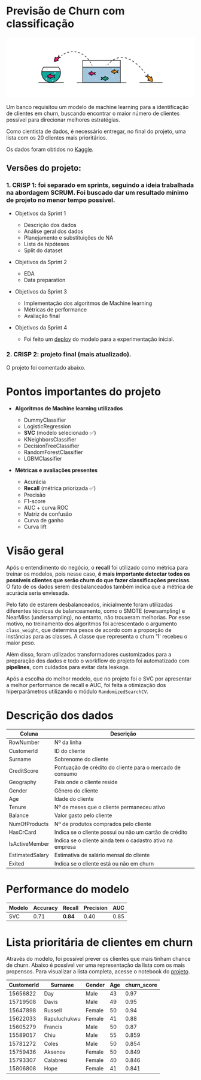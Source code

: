 # Previsão de Churn com classificação
<div align="center">

![img](img/img1.png)

</div>

Um banco requisitou um modelo de machine learning para a identificação de clientes em churn, buscando encontrar o maior número de clientes possível para direcionar melhores estratégias.

Como cientista de dados, é necessário entregar, no final do projeto, uma lista com os 20 clientes mais prioritários.

Os dados foram obtidos no [Kaggle](https://www.kaggle.com/datasets/mervetorkan/churndataset).  


## Versões do projeto:

### 1. CRISP 1: foi separado em sprints, seguindo a ideia trabalhada na abordagem SCRUM. Foi buscado dar um resultado mínimo de projeto no menor tempo possível.


* Objetivos da Sprint 1

    - Descrição dos dados
    - Análise geral dos dados
    - Planejamento e substituições de NA
    - Lista de hipóteses
    - Split do dataset

* Objetivos da Sprint 2
    - EDA
    - Data preparation

* Objetivos da Sprint 3

    - Implementação dos algoritmos de Machine learning
    - Métricas de performance
    - Avaliação final


* Objetivos da Sprint 4

    - Foi feito um [deploy](https://huggingface.co/spaces/deborabmfreitas/churn-prediction-deploy) do modelo para a experimentação inicial.

### 2. **CRISP 2**: projeto final (mais atualizado).

O projeto foi comentado abaixo.


# Pontos importantes do projeto

- **Algoritmos de Machine learning utilizados**
    - DummyClassifier
    - LogisticRegression
    - **SVC** (modelo selecionado ✅)
    - KNeighborsClassifier
    - DecisionTreeClassifier
    - RandomForestClassifier
    - LGBMClassifier

- **Métricas e avaliações presentes**
    - Acurácia
    - **Recall** (métrica priorizada ✅)
    - Precisão
    - F1-score
    - AUC + curva ROC
    - Matriz de confusão
    - Curva de ganho
    - Curva lift

# Visão geral

Após o entendimento do negócio, o **recall** foi utilizado como métrica para treinar os modelos, pois nesse caso, **é mais importante detectar todos os possíveis clientes que serão churn do que fazer classificações precisas**. O fato de os dados serem desbalanceados também indica que a métrica de acurácia seria enviesada.

Pelo fato de estarem desbalanceados, inicialmente foram utilizadas diferentes técnicas de balanceamento, como o SMOTE (oversampling) e NearMiss (undersampling), no entanto, não trouxeram melhorias. Por esse motivo, no treinamento dos algoritmos foi acrescentado o argumento `class_weight`, que determina pesos de acordo com a proporção de instâncias para as classes. A classe que representa o churn '1' recebeu o maior peso.

Além disso, foram utilizados transformadores customizados para a preparação dos dados e todo o workflow do projeto foi automatizado com **pipelines**, com cuidados para evitar data leakage.

Após a escolha do melhor modelo, que no projeto foi o SVC por apresentar a melhor performance de recall e AUC, foi feita a otimização dos hiperparâmetros utilizando o módulo `RandomizedSearchCV`.

# Descrição dos dados

Coluna | Descrição
-------|----------
RowNumber | Nº da linha
CustomerId | ID do cliente
Surname | Sobrenome do cliente
CreditScore | Pontuação de crédito do cliente para o mercado de consumo
Geography | País onde o cliente reside
Gender | Gênero do cliente
Age | Idade do cliente
Tenure| Nº de meses que o cliente permaneceu ativo
Balance  | Valor gasto pelo cliente
NumOfProducts | Nº de produtos comprados pelo cliente
HasCrCard | Indica se o cliente possui ou não um cartão de crédito
IsActiveMember | Indica se o cliente ainda tem o cadastro ativo na empresa
EstimatedSalary | Estimativa de salário mensal do cliente
Exited | Indica se o cliente está ou não em churn 

# Performance do modelo

<div align="center">

Modelo | Accuracy | Recall | Precision | AUC |
-------|----------|--------| ----------| ---- |
SVC | 0.71	| **0.84** | 0.40 | 0.85

</div>


# Lista prioritária de clientes em churn

Através do modelo, foi possível prever os clientes que mais tinham chance de churn. Abaixo é possível ver uma representação da lista com os mais propensos. Para visualizar a lista completa, acesse o notebook do [projeto](https://github.com/deborabmfreitas/projeto-churn-classificacao/blob/main/churn-prediction-crisp-2.ipynb).

CustomerId| Surname | Gender | Age | churn_score |
-------|----------|--------| ----------| ---- |
15656822 | Day	| Male | 43 | 0.97
15719508 | Davis	| Male | 49 | 0.95
15647898| Russell	| Female | 50 | 0.94
15622033| Rapuluchukwu	| Female| 41 | 0.88
15605279 | Francis | Male | 50 | 0.87
15589017 | Chiu	| Male | 55 | 0.859
15781272| Coles	| Male | 50 | 0.854
15759436| Aksenov | Female	| 50 | 0.849
15793307 | Calabresi | Female	| 40 | 0.846
15806808 | Hope	| Female | 41 | 0.841


